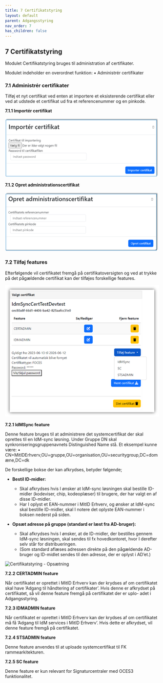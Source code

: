 ```yaml
---
title: 7 Certifikatstyring
layout: default
parent: Adgangsstyring
nav_order: 7
has_children: false
---
```


## 7 Certifikatstyring

Modulet Certifikatstyring bruges til administration af certifikater.

Modulet indeholder en overordnet funktion:
▪ Administrér certifikater

### 7.1 Administrér certifikater

Tilføj et nyt certifikat ved enten at importere et eksisterende certifikat eller ved at udstede et certifikat ud
fra et referencenummer og en pinkode.

**7.1.1 Importér certifikat**

![Certifikatstyring - Importer Certifikat](Billedmateriale\CertifikatStyringImporter.png)

**7.1.2 Opret administrationscertifikat**

![Certifikatstyring - Opret administrationscertifikat](Billedmateriale\CertifikatstyringOpretAdministrationscertifikat.png)

### 7.2 Tilføj features

Efterfølgende vil certifikatet fremgå på certifikatoversigten og ved at trykke på det pågældende certifikat kan
der tilføjes forskellige features.

![Certifikatstyring - Tilføj Features](Billedmateriale\CertifikatStyringFeatures.png)

**7.2.1 IdMSync feature**

Denne feature bruges til at administrere det systemcertifikat der skal oprettes til en IdM-sync løsning.
Under Gruppe DN skal synkroniseringsgruppenavnets Distinguished Name stå. Et eksempel kunne være:
▪ CN=MitIDErhverv,OU=gruppe,OU=organisation,OU=securitygroup,DC=domæne,DC=dk

De forskellige bokse der kan afkrydses, betyder følgende;
* **Bestil ID-midler:**
  * Skal afkrydses hvis I ønsker at IdM-sync løsningen skal bestille ID-midler (kodeviser, chip,
  kodeoplæser) til brugere, der har valgt en af disse ID-midler.
  * Har I oplyst et EAN-nummer i MitID Erhverv, og ønsker at IdM-sync skal bestille ID-midler,
  skal I notere det oplyste EAN-nummer i boksen nederst på siden.

* **Opsæt adresse på gruppe (standard er læst fra AD-bruger):**
  * Skal afkrydses hvis I ønsker, at de ID-midler, der bestilles gennem IdM-sync løsningen, skal
  sendes til fx hovedkontoret, hvor I derefter selv står for distribueringen.
  * (Som standard aflæses adressen direkte på den pågældende AD-bruger og ID-midlet sendes
  til den adresse, der er oplyst i AD’et.)

![Certifikatstyring - Opsætning](Billedmateriale\CertifikatStyringOpsætning.png)

**7.2.2 CERTADMIN feature**

Når certifikatet er oprettet i MitID Erhverv kan der krydses af om certifikatet skal have ’Adgang til håndtering
af certifikater’. Hvis denne er afkrydset på certifikatet, så vil denne feature fremgå på certifikatet der er uplo-
adet i Adgangsstyring.

**7.2.3 IDMADMIN feature**

Når certifikatet er oprettet i MitID Erhverv kan der krydses af om certifikatet må få ’Adgang til IdM services i
MitID Erhverv’. Hvis dette er afkrydset, vil denne feature fremgå på certifikatet.

**7.2.4 STSADMIN feature**

Denne feature anvendes til at uploade systemcertifikat til FK rammearkitekturen.

**7.2.5 SC feature**

Denne feature er kun relevant for Signaturcentraler med OCES3 funktionalitet.



